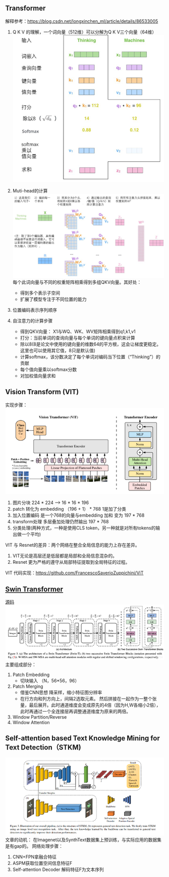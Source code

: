 ## Transformer
解释参考：https://blog.csdn.net/longxinchen_ml/article/details/86533005
1. Q K V 的理解，一个词向量（512维）可以分解为Q K V三个向量（64维）
   ![img.png](../img/Transformer-QKV.png)
2. Muti-head的计算
   ![img.png](../img/Muti-head.png)
   每个此词向量与不同的权重矩阵相乘得到多组QKV向量。其好处：
    + 得到多个表示子空间
    + 扩展了模型专注于不同位置的能力
   
3. 位置编码表示序列顺序

4. 自注意力的计算步骤
   + 得到QKV向量： X1与WQ、WK、WV矩阵相乘得到q1,k1,v1
   + 打分：当前单词的查询向量与每个单词的键向量点积来计算
   + 除以8(8是论文中使用的键向量的维数64的平方根，这会让梯度更稳定。这里也可以使用其它值，8只是默认值)
   + 计算softmax，该分数决定了每个单词对编码当下位置（“Thinking”）的贡献
   + 每个值向量乘以softmax分数
   + 对加权值向量求和


## Vision Transform (VIT)
实现步骤：<br>
![img.png](../img/VIT.png)
1. 图片分块 224 * 224 -->  16 * 16 * 196
2. patch 转化为 embedding  （196 + 1） * 768  1是加了分类
3. 加入位置编码   是一个768的向量与embedding 加和 变为 197 * 768
4. transform处理  多层叠加处理仍然输出 197 * 768
5. 分类处理(两种⽅式，⼀种是使⽤CLS token，另⼀种就是对所有tokens的输出做⼀个平均)

VIT 与 Resnet的差异：两个网络在整合全局信息的能力上存在差异。
1. VIT无论是高层还是低层都是局部和全局信息混杂的。
2. Resnet 更为严格的遵守从局部特征提取到全局特征的过程。

VIT 代码实现：https://github.com/FrancescoSaverioZuppichini/ViT

## [Swin Transformer](https://arxiv.org/pdf/2103.14030.pdf)
[源码](https://github.com/microsoft/Swin-Transformer)
![img.png](../img/SwinTransformer.png)
主要组成部分：
1. Patch Embedding
   + 切块输入 （N，56*56，96）
2. Patch Merging
   + 借鉴CNN思想 降采样，缩小特征图分辨率
   + 在行方向和列方向上，间隔2选取元素。 然后拼接在一起作为一整个张量，最后展开。此时通道维度会变成原先的4倍（因为H,W各缩小2倍），此时再通过一个全连接层再调整通道维度为原来的两倍。
3. Window Partition/Reverse
4. Window Attention


## Self-attention based Text Knowledge Mining for Text Detection（STKM)
![img.png](../img/STKM.png)
文章的动机：
在Imagenet以及SynthText数据集上预训练，与实际应用的数据集是有gap的。
网络处理步骤：
1. CNN+FPN拿融合特征
2. ASPM获取位置空间信息特征F
3. Self-attention Decoder 解码特征F为文本序列
